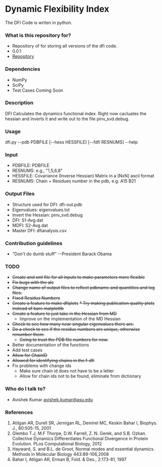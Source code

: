 # Dynamic Flexibility Index #

The DFI Code is writen in python.  

### What is this repository for? ###

* Repository of for storing all versions of the dfi code. 
* 0.0.1
* [Repository](https://bitbucket.org/avishekkumar/dfi)

### Dependencies ###

* NumPy
* SciPy
* Test Cases Coming Soon

### Description ###

DFI Calculates the dynamics functional index. 
Right now cacluates the hessian and inverts it 
and write out to the file pinv_svd.debug. 

### Usage ###

dfi.py --pdb PDBFILE [--hess HESSFILE] [--fdfi RESNUMS] --help   

### Input ###

* PDBFILE:     PDBFILE
* RESNUMS:     e.g., "1,5,6,8"
* HESSFILE:    Covariance (Inverse Hessian) Matrix in a [NxN] ascii format 
* RESNUMS:     Chain + Residues number in the pdb, e.g. A15 B21

### Output Files ###

* Structure used for DFI: dfi-out.pdb 
* Eigenvalues: eigenvalues.txt 
* Invert the Hessian: pinv_svd.debug
* DFI: S1-Avg.dat 
* MDFI: S2-Avg.dat 
* Master DFI: dfianalysis.csv 

### Contribution guidelines ###

* "Don't do dumb stuff" --President Barack Obama

### TODO ###

* ~~Create and xml file for all inputs to make parameters more flexible~~ 
* ~~Fix bugs with the alc~~ 
* ~~Change name of output files to reflect pdbname and quantities and log files.~~ 
* ~~Fixed Residus Numbers~~ 
* ~~Create a feature to make dfiplots~~
    ~~* Try making publication quality plots instead of bare matplotlib~~  
* ~~Create a feature to just take in the Hessian from MD~~
    * Improve on the implementation of the MD Hessian 
* ~~Check to see how many near singular eigenvalues there are.~~ 
* ~~Do a check to see if the residue numbers are unique, otherwise renumber them.~~
    * ~~Going to trust the PDB file numbers for now.~~  
* Better documentation of the functions
* Add test cases 
* ~~Allow for ChainID~~
* ~~Allowed for identifying chains in the f-dfi~~
* Fix problems with change ids
     * Make sure chain id does not have to be a letter 
     * Allow for chain ids not to be found, eliminate from dictionary 

### Who do I talk to? ###

* Avishek Kumar avishek.kumar@asu.edu


### References ###

1. Atilgan AR, Durell SR, Jernigan RL, Demirel MC, Keskin Bahar I, Biophys. J., 80:505-15, 2001 
2. Glembo T.J, M.F Thorpe, D.W. Farrell, Z. N. Gerek, and S.B. Ozkan. Collective Dynamics Differentiates Functional Divergence in Protein Evolution. 
PLos Computational Biology, 2012  
3. Hayward, S. and B.L. de Groot, Normal modes and essential dynamics. Methods in Molecular Biology 443:89-106,2008
4. Bahar I, Atilgan AR, Erman B, Fold. & Des., 2:173-81, 1997 
